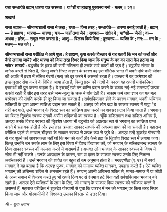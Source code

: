 **यथा सन्धार्यते ब्रह्मन् धारणा यत्र सश्मता ।** **या²शी वा हरेदाशु पुरुषस्य मनो** **-** **मलम् ॥ २२॥** 

**शब्दार्थ** 

**राजा उवाच—** **सौभाग्यशाली राजा ने कहा** **; यथा—** **जिस तरह** **; सन्धार्यते—** **धारणा बनाई जाती है** **; ब्रह्मन्—** **हे ब्राह्मण** **;** **धारणा—** **धारणा** **; यत्र—** **जहाँ तथा जैसे** **; सश्मता—** **संक्षेप में** **; या²शी—** **जैसी** **; वा—** **अथवा** **; हरेत्—** **समूल नष्ट करता है** **;** **आशु—** **विलश्ब किये बिना** **; पुरुषस्य—** **व्यक्ति के** **; मन:—** **मन के** **; मलम्—** **मल को।** **.** 

**सौभाग्यशाली राजा परीक्षित ने आगे पूछा : हे ब्राह्मण, कृपा करके विस्तार से यह बतायें** **कि मन को कहाँ और कैसे लगाया जाये? और धारणा को किस तरह स्थिर किया जाय कि** **मनुष्य के मन का सारा मैल हटाया जा सके?** **तात्पर्य :** बद्धजीव के हृदय की सारी मलिनता ही उसके सारे कष्टों की जड़ है। बद्धजीव संसार के अनेक कष्टों से घिरा है, किन्तु अपने निपट अज्ञान के कारण वह इस भौतिक जगत में अपने दीर्घ बन्दी जीवन की अवधि में हृदय में संचित गंदगी (मल) को दूर करने में असमर्थ रहता है। वास्तव में वह परमेश्वर की इच्छानुसार सेवा करने के निमित्त आया होता है, किन्तु हृदय की गंदगी के कारण वह अपनी मनोकल्पित इच्छाओं की पूॢत करना चाहता है। ये इच्छाएँ उसे मन:शान्ति प्रदान करने के बजाय नई-नई समस्याएँ उत्पन्न करती रहती हैं और इस तरह उसे जन्म-मृत्यु के चक्र से बाँध देती हैं। सकाम कर्म तथा ज्ञान का यह मल परमेश्वर की संगति करके ही दूर किया जा सकता है। सर्वशकि्तमान होने के कारण भगवान् अपनी अचिन्त्य शक्तियों के द्वारा अपना सान्निध्य प्रदान कर सकते हैं। अतएव जो लोग ब्रह्म के साकार स्वरूप में श्रद्धा ²ढ़ नहीं कर पाते, उन्हें भगवान् के विराट रूप का सान्निध्य प्राप्त करने का अवसर प्रदान किया जाता है। भगवान् का विराट निॢवशेष स्वरूप उनकी असीम शकि्तयों का स्वरूप है। चूँकि शकि्तमान तथा शकि्त अभिन्न हैं, अतएव उनके विराट स्वरूप की निॢवशेष धारणा भी बद्धजीव को अप्रत्यक्ष रूप से भगवान् का सान्निध्य प्राप्त करने में सहायक होती है और इस तरह क्रमश: साकार सश्पर्क की अवस्था प्राप्त की जा सकती है। महाराज परीक्षित पहले से भगवान् श्रीकृष्ण के साकार स्वरूप से प्रत्यक्ष रूप से जुड़े थे। अतएव उन्हें शुकदेव गोस्वामी से यह पूछने की आवश्यकता नहीं थी कि मन को कहाँ और कैसे ब्रह्म के निॢवशेष विराट रूप में लगाया जाय। किन्तु उन्होंने उन सबके लाभ के लिए इस विषय में विशद जिज्ञासा की, जो भगवान् के सच्चिदानन्द स्वरूप के दिव्य साकार स्वरूप की कल्पना करने में असमर्थ हैं। अभक्त लोग भगवान् के साकार स्वरूप के विषय में सोच भी नहीं सकते। उनके अल्पज्ञान के कारण, राम या कृष्ण के साकार स्वरूप उनके लिए नितान्त क्रान्तिकारी हैं। उन्हें भगवान् की शक्ति का बहुत ही कम अनुमान होता है। *भगवद्गीता* (९.११) में स्वयं भगवान् ने यह बताया है कि अल्पज्ञ पुरुष, भगवान् को सामान्य व्यक्ति मानकर, उपहास करते हैं। ऐसे व्यक्ति भगवान् की अचिन्त्य शक्ति से अनजान रहते हैं। भगवान् अपनी अचिन्त्य शक्ति से, मानव-समाज में या जीवों के अन्य समाज में विचरण करते हुए भी अपने दिव्य पद से रंचमात्र हटे बिना वही सर्वशक्तिमान भगवान् बने रहते हैं। अतएव ऐसे व्यक्तियों के लाभ के लिए, जो भगवान् के साकार दिव्य स्वरूप को स्वीकार करने में असमर्थ हैं, महाराज परीक्षित ने शुकदेव गोस्वामी से पूछा कि प्रारश्भ में मन को भगवान् पर किस तरह स्थिर किया जाय और गोस्वामीजी ने निश्नवत् उसका विस्तार से उत्तर दिया।  

*श्री* *-* *शुक उवाच* 